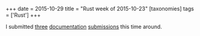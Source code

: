 +++
date = 2015-10-29
title = "Rust week of 2015-10-23"
[taxonomies]
tags = ['Rust']
+++

I submitted [three][] [documentation][] [submissions] this time around.

  [three]: https://github.com/rust-lang/rust/pull/29458
  [documentation]: https://github.com/rust-lang/rust/pull/29459
  [submissions]: https://github.com/rust-lang/rust/pull/29460
